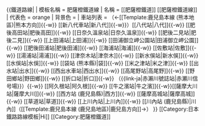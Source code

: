 {{鐵道路線|
| 模板名稱 = 肥薩橙鐵道線
| 名稱 = [[肥薩橙鐵道]] [[肥薩橙鐵道線]]
| 代表色 = orange
| 背景色 = 
| 車站列表 = （←[[Template:鹿兒島本線 (熊本地區)|熊本方向]]{{-w}} [[新八代車站|新八代]]{{-w}}）[[八代站|八代]]{{-w}} [[肥後高田站|肥後高田]]{{-w}} [[日奈久溫泉站|日奈久溫泉]]{{-w}} [[肥後二見站|肥後二見]]{{-w}} [[上田浦站|上田浦]]{{-w}} [[田浦御立岬公園站|田浦御立岬公園]]{{-w}} [[肥後田浦站|肥後田浦]]{{-w}} [[海浦站|海浦]]{{-w}} [[佐敷站|佐敷]]{{-w}} [[湯浦站|湯浦]]{{-w}} [[津奈木站|津奈木]]{{-w}} [[新水俁站|新水俁]]{{-w}} [[水俁站|水俁]]{{-w}} [[袋站 (熊本縣)|袋]]{{-w}} [[米之津站|米之津]]{{-w}} [[出水站|出水]]{{-w}} [[西出水車站|西出水]]{{-w}} [[高尾野站|高尾野]]{{-w}} [[野田鄉站|野田鄉]]{{-w}} [[折口站|折口]]{{-w}} （{{link-ja|赤瀨川號誌站|赤瀬川信号場}}）{{-w}} [[阿久根站|阿久根]]{{-w}} [[牛之濱站|牛之濱]]{{-w}}[[薩摩大川站|薩摩大川]]{{-w}} [[西方站 (鹿兒島縣)|西方]]{{-w}} [[薩摩高城站|薩摩高城]]{{-w}} [[草道站|草道]]{{-w}} [[上川內站|上川內]]{{-w}} [[川內站 (鹿兒島縣)|川內]]（[[Template:鹿兒島本線 (鹿兒島地區)|鹿兒島方向]]→）
}}<noinclude>
[[Category:日本鐵路路線模板|Hi]]
[[Category:肥薩橙鐵道]]
</noinclude>